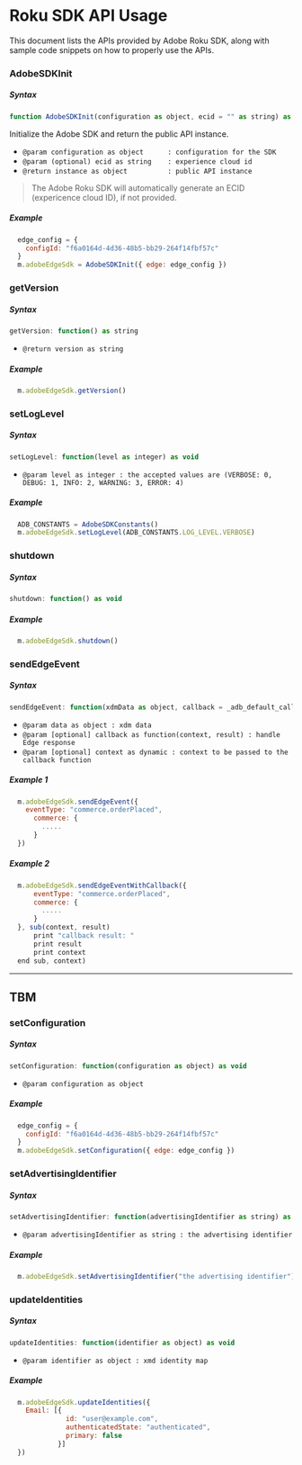 # Roku SDK API Usage

This document lists the APIs provided by Adobe Roku SDK, along with sample code snippets on how to properly use the APIs.

### AdobeSDKInit

##### Syntax

```javascript
function AdobeSDKInit(configuration as object, ecid = "" as string) as object
```
Initialize the Adobe SDK and return the public API instance.
- `@param configuration as object      : configuration for the SDK`
- `@param (optional) ecid as string    : experience cloud id`
- `@return instance as object          : public API instance`

> The Adobe Roku SDK will automatically generate an ECID (expericence cloud ID), if not provided. 

##### Example 

```javascript
  edge_config = {
    configId: "f6a0164d-4d36-48b5-bb29-264f14fbf57c"
  }
  m.adobeEdgeSdk = AdobeSDKInit({ edge: edge_config })
```

### getVersion

##### Syntax

```javascript
getVersion: function() as string
```
- `@return version as string`

##### Example 

```javascript
  m.adobeEdgeSdk.getVersion()
```

### setLogLevel

##### Syntax

```javascript
setLogLevel: function(level as integer) as void
```
- `@param level as integer : the accepted values are (VERBOSE: 0, DEBUG: 1, INFO: 2, WARNING: 3, ERROR: 4)`

##### Example 

```javascript
  ADB_CONSTANTS = AdobeSDKConstants()
  m.adobeEdgeSdk.setLogLevel(ADB_CONSTANTS.LOG_LEVEL.VERBOSE)
```

### shutdown

##### Syntax

```javascript
shutdown: function() as void
```

##### Example 

```javascript
  m.adobeEdgeSdk.shutdown()
```

### sendEdgeEvent

##### Syntax

```javascript
sendEdgeEvent: function(xdmData as object, callback = _adb_default_callback as function, context = invalid as dynamic) as void
```
- `@param data as object : xdm data`
- `@param [optional] callback as function(context, result) : handle Edge response`
- `@param [optional] context as dynamic : context to be passed to the callback function`

##### Example 1

```javascript
  m.adobeEdgeSdk.sendEdgeEvent({
    eventType: "commerce.orderPlaced",
      commerce: {
        .....
      }
  })
```
##### Example 2
```javascript
  m.adobeEdgeSdk.sendEdgeEventWithCallback({
      eventType: "commerce.orderPlaced",
      commerce: {
        .....
      }
  }, sub(context, result)
      print "callback result: "
      print result
      print context
  end sub, context)
```
---

## TBM

### setConfiguration

##### Syntax

```javascript
setConfiguration: function(configuration as object) as void
```
- `@param configuration as object`

##### Example 

```javascript
  edge_config = {
    configId: "f6a0164d-4d36-48b5-bb29-264f14fbf57c"
  }
  m.adobeEdgeSdk.setConfiguration({ edge: edge_config })
```

### setAdvertisingIdentifier

##### Syntax

```javascript
setAdvertisingIdentifier: function(advertisingIdentifier as string) as void
```
- `@param advertisingIdentifier as string : the advertising identifier`

##### Example 

```javascript
  m.adobeEdgeSdk.setAdvertisingIdentifier("the advertising identifier")
```

### updateIdentities

##### Syntax

```javascript
updateIdentities: function(identifier as object) as void
```
- `@param identifier as object : xmd identity map`

##### Example 

```javascript
  m.adobeEdgeSdk.updateIdentities({
    Email: [{
              id: "user@example.com",
              authenticatedState: "authenticated",
              primary: false
            }]
  })
```


